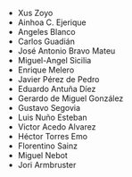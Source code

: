 * Xus Zoyo
* Ainhoa C. Ejerique 
* Angeles Blanco 
* Carlos Guadián 
* José Antonio Bravo Mateu
* Miguel-Angel Sicilia 
* Enrique Melero
* Javier Pérez de Pedro 
* Eduardo Antuña Díez 
* Gerardo de Miguel González 
* Gustavo Segovia 
* Luis Nuño Esteban 
* Victor Acedo Alvarez 
* Héctor Torres Emo 
* Florentino Sainz
* Miguel Nebot
* Jori Armbruster
